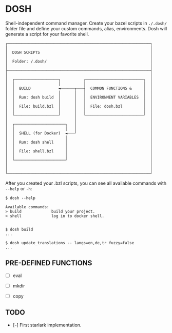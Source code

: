 # DOSH

Shell-independent command manager. Create your bazel scripts in
`./.dosh/` folder file and define your custom commands, alias,
environments. Dosh will generate a script for your favorite shell.


    ┌──────────────────────────────────────────────────────────────┐
    │                                                              │
    │  DOSH SCRIPTS                                                │
    │                                                              │
    │  Folder: /.dosh/                                             │
    │                                                              │
    ├──────────────────────────────────────────────────────────────┤
    │                                                              │
    │  ┌───────────────────┐          ┌─────────────────────────┐  │
    │  │                   │          │                         │  │
    │  │  BUILD            ◄──────┬───┤  COMMON FUNCTIONS &     │  │
    │  │                   │      │   │                         │  │
    │  │  Run: dosh build  │      │   │  ENVIRONMENT VARIABLES  │  │
    │  │                   │      │   │                         │  │
    │  │  File: build.bzl  │      │   │  File: dosh.bzl         │  │
    │  │                   │      │   │                         │  │
    │  └───────────────────┘      │   └─────────────────────────┘  │
    │                             │                                │
    │  ┌──────────────────────┐   │                                │
    │  │                      │   │                                │
    │  │  SHELL (for Docker)  ◄───┘                                │
    │  │                      │                                    │
    │  │  Run: dosh shell     │                                    │
    │  │                      │                                    │
    │  │  File: shell.bzl     │                                    │
    │  │                      │                                    │
    │  └──────────────────────┘                                    │
    │                                                              │
    │                                                              │
    └──────────────────────────────────────────────────────────────┘


After you created your .bzl scripts, you can see all available
commands with `--help` or `-h`:

    $ dosh --help

    Available commands:
    > build             build your project.
    > shell             log in to docker shell.


    $ dosh build
    ...

    $ dosh update_translations -- langs=en,de,tr fuzzy=false
    ...


## PRE-DEFINED FUNCTIONS

- [ ] eval
- [ ] mkdir
- [ ] copy


## TODO

- [-] First starlark implementation.
